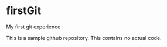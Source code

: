 # firstGit
My first git experience

This is a sample github repository.
This contains no actual code.